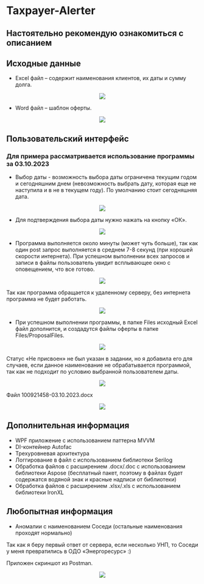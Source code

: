 # Taxpayer-Alerter
<h2>Настоятельно рекомендую ознакомиться с описанием</h2>
 
## Исходные данные

- Excel файл – содержит наименования клиентов, их даты и сумму долга.

<p align="center">
  <img src="https://github.com/nikasuschinskaya/Taxpayer-Alerter/assets/92970744/943cf314-29c7-422e-a849-bc77e74bd533">
</p>

- Word файл – шаблон оферты.

<p align="center">
  <img src="https://github.com/nikasuschinskaya/Taxpayer-Alerter/assets/92970744/afa2b84b-ae6b-402f-a507-a462a71b3b72">
</p>

## Пользовательский интерфейс

<h3>Для примера рассматривается использование программы за 03.10.2023</h3>

- Выбор даты - возможность выбора даты ограничена текущим годом и сегодняшним днем (невозможность выбрать дату, которая еще не наступила и в не в текущем году). По умолчанию стоит сегодняшняя дата.

<p align="center">
  <img src="https://github.com/nikasuschinskaya/Taxpayer-Alerter/assets/92970744/0486dd39-6870-4700-af87-790f30d14c3d">
</p>

- Для подтверждения выбора даты нужно нажать на кнопку «ОК».

<p align="center">
  <img src="https://github.com/nikasuschinskaya/Taxpayer-Alerter/assets/92970744/e73ab24d-2b7b-4366-96b3-58ca30f49293">
</p>

- Программа выполняется около минуты (может чуть больше), так как один post запрос выполняется в среднем 7-8 секунд (при хорошей скорости интернета). При успешном выполнении всех запросов и записи в файлы пользователь увидит всплывающее окно с оповещением, что все готово.

<p align="center">
  <img src="https://github.com/nikasuschinskaya/Taxpayer-Alerter/assets/92970744/f711e19a-a27d-4bff-a289-0ad5b0d14bd5">
</p>

Так как программа обращается к удаленному серверу, без интернета программа не будет работать.

<p align="center">
  <img src="https://github.com/nikasuschinskaya/Taxpayer-Alerter/assets/92970744/43b64d44-0745-4539-91e1-bcbb86fc370e">
</p>

- При успешном выполнении программы, в папке Files исходный Excel файл дополнится, и создадутся файлы оферты в папке Files/ProposalFiles. 

<p align="center">
  <img src="https://github.com/nikasuschinskaya/Taxpayer-Alerter/assets/92970744/c4543c5c-57a1-48ed-8d10-aac44800b2c5">
</p>

Статус «Не присвоен» не был указан в задании, но я добавила его для случаев, если данное наименование не обрабатывается программой, так как не подходит по условию выбранной пользователем даты.

<p align="center">
  <img src="https://github.com/nikasuschinskaya/Taxpayer-Alerter/assets/92970744/3f50dd6f-13ae-4d64-95ad-32164d25f862">
</p>

Файл 100921458-03.10.2023.docx

<p align="center">
  <img src="https://github.com/nikasuschinskaya/Taxpayer-Alerter/assets/92970744/f46bf555-4c07-4236-abef-8c93310f0285">
</p>

## Дополнительная информация

- WPF приложение с использованием паттерна MVVM
- DI-контейнер Autofac
- Трехуровневая архитектура 
- Логгирование в файл с использованием библиотеки Serilog
- Обработка файлов с расширением .docx/.doc с использованием библиотеки Aspose (бесплатный пакет, поэтому в файлах будет содержатся водяной знак и красные надписи от библиотеки)
- Обработка файлов с расширением .xlsx/.xls с использованием библиотеки IronXL

## Любопытная информация

- Аномалии с наименованием Соседи (остальные наименования проходят нормально)

Так как я беру первый ответ от сервера, если несколько УНП, то Соседи у меня превратились в ОДО «Энергоресурс» :)

Приложен скриншот из Postman.

<p align="center">
  <img src="https://github.com/nikasuschinskaya/Taxpayer-Alerter/assets/92970744/2774d349-686a-4b60-888b-e351edcfd454">
</p>
